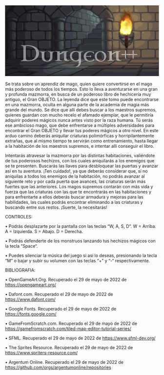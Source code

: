 ![alt text](https://github.com/SebasGines13/Labo2TP/blob/master/img/portada.png?raw=true)

Se trata sobre un aprendiz de mago, quien quiere convertirse en el mago más poderoso de todos los tiempos. Esto lo lleva a aventurarse en una gran y profunda mazmorra, en busca de un poderoso libro de hechicería muy antiguo, el Gran OBJETO. La leyenda dice que este tomo puede encontrarse en una mazmorra, oculta en alguna parte de la academia de magia más grande del mundo. Se dice que allí debes buscar a los maestros supremos, quienes guardan con mucho recelo el afamado ejemplar, que le permitiría adquirir poderes mágicos nunca antes visto por la raza humana. Tú serás ese ambicioso mago, que debe enfrentarse a múltiples adversidades para encontrar el Gran OBJETO y llevar tus poderes mágicos a otro nivel. En este arduo camino deberás aniquilar criaturas polimórficas y horripilantemente extrañas, que al mismo tiempo te servirán como entrenamiento, hasta llegar a la habitación de los maestros supremos, e intentar allí conseguir el libro.

Intentarás atravesar la mazmorra por las distintas habitaciones, valiéndote de tus poderosos hechizos, con los cuales aniquilarás a los enemigos que se te presenten. Buscarás las llaves para desbloquear las puertas y avanzar así en tu aventura. ¡Ten cuidado!, ya que deberás considerar que, si no aniquilas a todos los enemigos de la habitación, no podrás avanzar al siguiente reto y por cada puerta que avances, las criaturas serán más fuertes que las anteriores. Los magos supremos contarán con más vida y fuerza que las criaturas con las que te encontrarás en las habitaciones y para enfrentarte a ellos deberás buscar armadura y mejoras para las habilidades, las cuales podrás encontrar eliminando a las criaturas y buscando entre sus restos. ¡Suerte, la necesitarás!


CONTROLES:

• Podrás desplazarte por la pantalla con las teclas “W, A, S, D”. W = Arriba. A = Izquierda. S = Abajo. D = Derecha.

• Podrás defenderte de los monstruos lanzando tus hechizos mágicos con la tecla “Space“.

• Puedes silenciar la música del juego si así lo deseas, presionando la tecla “M” o bajar y subir su volumen con las teclas “+” y “-“ respectivamente.



BIBLIOGRAFIA:

• OpenGameArt.Org. Recuperado el 29 de mayo de 2022 de https://opengameart.org/

• Dafont.com. Recuperado el 29 de mayo de 2022 de https://www.dafont.com/

• Google Fonts. Recuperado el 29 de mayo de 2022 de https://fonts.google.com/

• GameFromScratch.com. Recuperado el 29 de mayo de 2022 de https://gamefromscratch.com/tiled-map-editor-tutorial-series/

• SFML. Recuperado el 29 de mayo de 2022 de https://www.sfml-dev.org/

• The Sprites Resource. Recuperado el 29 de mayo de 2022 de https://www.spriters-resource.com/

• Argentum Online. Recuperado el 29 de mayo de 2022 de https://github.com/orgs/argentumonline/repositories
